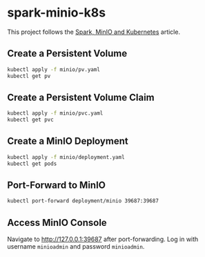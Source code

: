 # spark-minio-k8s

This project follows the [Spark, MinIO and Kubernetes](https://blog.min.io/spark-minio-kubernetes/) article.

## Create a Persistent Volume

```bash
kubectl apply -f minio/pv.yaml
kubectl get pv
```

## Create a Persistent Volume Claim

```bash
kubectl apply -f minio/pvc.yaml
kubectl get pvc
```

## Create a MinIO Deployment

```bash
kubectl apply -f minio/deployment.yaml
kubectl get pods
```

## Port-Forward to MinIO

```bash
kubectl port-forward deployment/minio 39687:39687
```

## Access MinIO Console

Navigate to http://127.0.0.1:39687 after port-forwarding. Log in with username `minioadmin` and password `minioadmin`.